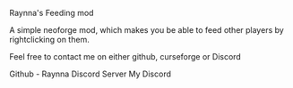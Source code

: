 Raynna's Feeding mod

A simple neoforge mod, which makes you be able to feed other players by rightclicking on them.

Feel free to contact me on either github, curseforge or Discord

Github - Raynna Discord Server My Discord
